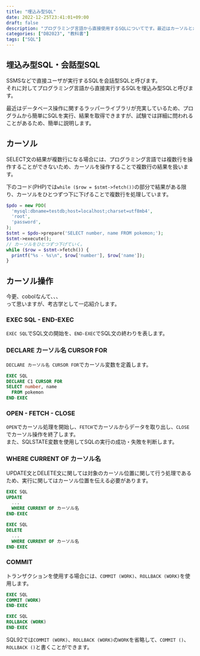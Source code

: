 ```yaml
---
title: "埋込み型SQL"
date: 2022-12-25T23:41:01+09:00
draft: false
description: "プログラミング言語から直接使用するSQLについてです。最近はカーソルとか意識しなくてもよくなっているので、忘れがちですね、、、"
categories: ["DB2023", "教科書"]
tags: ["SQL"]
---
```


## 埋込み型SQL・会話型SQL

SSMSなどで直接ユーザが実行するSQLを会話型SQLと呼びます。  
それに対してプログラミング言語から直接実行するSQLを埋込み型SQLと呼びます。  

最近はデータベース操作に関するラッパーライブラリが充実しているため、プログラムから簡単にSQLを実行、結果を取得できますが、試験では詳細に問われることがあるため、簡単に説明します。  

## カーソル

SELECT文の結果が複数行になる場合には、プログラミング言語では複数行を操作することができないため、カーソルを操作することで複数行の結果を扱います。  

下のコード(PHP)では`while ($row = $stmt->fetch())`の部分で結果がある限り、カーソルをひとつずつ下に下げることで複数行を処理しています。  

```php
$pdo = new PDO(
  'mysql:dbname=testdb;host=localhost;charset=utf8mb4',
  'root',
  'password',
);
$stmt = $pdo->prepare('SELECT number, name FROM pokemon;');
$stmt->execute();
// カーソルをひとつずつ下げていく。
while ($row = $stmt->fetch()) {
  printf("%s - %s\n", $row['number'], $row['name']);
}
```

## カーソル操作

今更、cobolなんて、、、  
って思いますが、考古学として一応紹介します。  

### EXEC SQL - END-EXEC

`EXEC SQL`でSQL文の開始を、`END-EXEC`でSQL文の終わりを表します。  

### DECLARE カーソル名 CURSOR FOR

`DECLARE カーソル名 CURSOR FOR`でカーソル変数を定義します。  

```sql
EXEC SQL
DECLARE C1 CURSOR FOR
SELECT number, name
  FROM pokemon
END-EXEC
```

### OPEN - FETCH - CLOSE

`OPEN`でカーソル処理を開始し、`FETCH`でカーソルからデータを取り出し、`CLOSE`でカーソル操作を終了します。  
また、SQLSTATE変数を使用してSQLの実行の成功・失敗を判断します。  

### WHERE CURRENT OF カーソル名

UPDATE文とDELETE文に関しては対象のカーソル位置に関して行う処理であるため、実行に関してはカーソル位置を伝える必要があります。  

```sql
EXEC SQL
UPDATE
  ...
  WHERE CURRENT OF カーソル名
END-EXEC
```

```sql
EXEC SQL
DELETE
  ...
  WHERE CURRENT OF カーソル名
END-EXEC
```

### COMMIT

トランザクションを使用する場合には、`COMMIT (WORK)`、`ROLLBACK (WORK)`を使用します。  

```sql
EXEC SQL
COMMIT (WORK)
END-EXEC
```

```sql
EXEC SQL
ROLLBACK (WORK)
END-EXEC
```

SQL92では`COMMIT (WORK)`、`ROLLBACK (WORK)`の`WORK`を省略して、`COMMIT ()`、`ROLLBACK ()`と書くことができます。  
